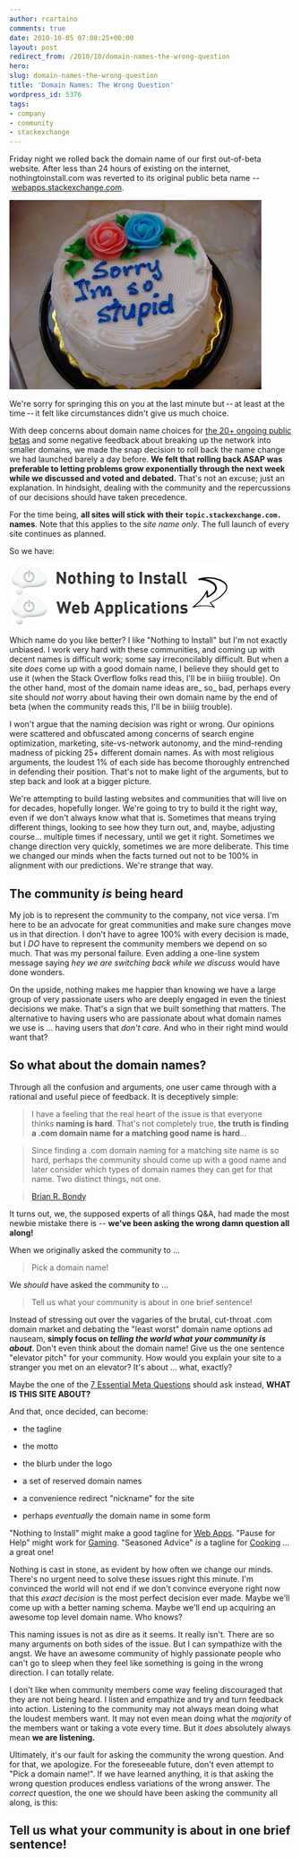 ```yaml
---
author: rcartaino
comments: true
date: 2010-10-05 07:08:25+00:00
layout: post
redirect_from: /2010/10/domain-names-the-wrong-question
hero: 
slug: domain-names-the-wrong-question
title: 'Domain Names: The Wrong Question'
wordpress_id: 5376
tags:
- company
- community
- stackexchange
---
```


Friday night we rolled back the domain name of our first out-of-beta website. After less than 24 hours of existing on the internet, nothingtoinstall.com was reverted to its original public beta name -- [webapps.stackexchange.com](http://webapps.stackexchange.com/).

![sorry I'm so stupid cake](/images/wordpress/sorry-im-so-stupid-cake.jpg)

We're sorry for springing this on you at the last minute but -- at least at the time -- it felt like circumstances didn't give us much choice.

With deep concerns about domain name choices for [the 20+ ongoing public betas](http://area51.stackexchange.com/) and some negative feedback about breaking up the network into smaller domains, we made the snap decision to roll back the name change we had launched barely a day before. **We felt that rolling back ASAP was preferable to letting problems grow exponentially through the next week while we discussed and voted and debated.** That's not an excuse; just an explanation. In hindsight, dealing with the community and the repercussions of our decisions should have taken precedence.

For the time being, **all sites will stick with their `topic.stackexchange.com.` names**. Note that this applies to the _site name only_. The full launch of every site continues as planned.

So we have:

![](/images/wordpress/logochange.png)

Which name do you like better? I like "Nothing to Install" but I'm not exactly unbiased. I work very hard with these communities, and coming up with decent names is difficult work; some say irreconcilably difficult. But when a site _does_ come up with a good domain name, I believe they should get to use it (when the Stack Overflow folks read this, I'll be in biiiig trouble). On the other hand, most of the domain name ideas are_ so_ bad, perhaps every site should _not_ worry about having their own domain name by the end of beta (when the community reads this, I'll be in biiiig trouble).

I won't argue that the naming decision was right or wrong. Our opinions were scattered and obfuscated among concerns of search engine optimization, marketing, site-vs-network autonomy, and the mind-rending madness of picking 25+ different domain names. As with most religious arguments, the loudest 1% of each side has become thoroughly entrenched in defending their position. That's not to make light of the arguments, but to step back and look at a bigger picture.

We're attempting to build lasting websites and communities that will live on for decades, hopefully longer. We're going to try to build it the right way, even if we don't always know what that is. Sometimes that means trying different things, looking to see how they turn out, and, maybe, adjusting course... multiple times if necessary, until we get it right. Sometimes we change direction very quickly, sometimes we are more deliberate. This time we changed our minds when the facts turned out not to be 100% in alignment with our predictions. We're strange that way.


## The community _is_ being heard


My job is to represent the community to the company, not vice versa. I'm here to be an advocate for great communities and make sure changes move us in that direction. I don't have to agree 100% with every decision is made, but I _DO_ have to represent the community members we depend on so much. That was my personal failure. Even adding a one-line system message saying _hey we are switching back while we discuss_ would have done wonders.

On the upside, nothing makes me happier than knowing we have a large group of very passionate users who are deeply engaged in even the tiniest decisions we make. That's a sign that we built something that matters. The alternative to having users who are passionate about what domain names we use is ... having users that _don't care_. And who in their right mind would want that?


## So what about the domain names?


Through all the confusion and arguments, one user came through with a rational and useful piece of feedback. It is deceptively simple:


>I have a feeling that the real heart of the issue is that everyone thinks **naming is hard**. That's not completely true, **the truth is finding a .com domain name for a matching good name is hard**...

> Since finding a .com domain naming for a matching site name is so hard, perhaps the community should come up with a good name and later consider which types of domain names they can get for that name. Two distinct things, not one.

> [Brian R. Bondy](http://meta.webapps.stackexchange.com/questions/624/webapps-stackexchange-com-versus-nothingtoinstall-com/672#672)


It turns out, we, the supposed experts of all things Q&A, had made the most newbie mistake there is -- **we've been asking the wrong damn question all along!**

When we originally asked the community to ...


<blockquote>Pick a domain name!</blockquote>


We _should_ have asked the community to ...


<blockquote>Tell us what your community is about in one brief sentence!</blockquote>


Instead of stressing out over the vagaries of the brutal, cut-throat .com domain market and debating the "least worst" domain name options ad nauseam, **simply focus on _telling the world what your community is about_**. Don't even think about the domain name! Give us the one sentence "elevator pitch" for your community. How would you explain your site to a stranger you met on an elevator? It's about ... what, exactly?

Maybe the one of the [7 Essential Meta Questions](../2010/07/the-7-essential-meta-questions-of-every-beta) should ask instead, **WHAT IS THIS SITE ABOUT?**

And that, once decided, can become:



	
  * the tagline

	
  * the motto

	
  * the blurb under the logo

	
  * a set of reserved domain names

	
  * a convenience redirect "nickname" for the site

	
  * perhaps _eventually_ the domain name in some form


"Nothing to Install" might make a good tagline for [Web Apps](http://webapps.stackexchange.com/). "Pause for Help" might work for [Gaming](http://gaming.stackexchange.com/). "Seasoned Advice" _is_ a tagline for [Cooking](http://cooking.stackexchange.com/) ... a great one!

Nothing is cast in stone, as evident by how often we change our minds. There's no urgent need to solve these issues right this minute. I'm convinced the world will not end if we don't convince everyone right now that this _exact decision_ is the most perfect decision ever made. Maybe we'll come up with a better naming schema. Maybe we'll end up acquiring an awesome top level domain name. Who knows?

This naming issues is not as dire as it seems. It really isn't. There are so many arguments on both sides of the issue. But I can sympathize with the angst. We have an awesome community of highly passionate people who can't go to sleep when they feel like something is going in the wrong direction. I can totally relate.

I don't like when community members come way feeling discouraged that they are not being heard. I listen and empathize and try and turn feedback into action. Listening to the community may not always mean doing what the loudest members want. It may not even mean doing what the _majority_ of the members want or taking a vote every time. But it _does_ absolutely always mean **we are listening.**

Ultimately, it's our fault for asking the community the wrong question. And for that, we apologize. For the foreseeable future, don't even attempt to "Pick a domain name!". If we have learned anything, it is that asking the wrong question produces endless variations of the wrong answer. The _correct_ question, the one we should have been asking the community all along, is this:


## Tell us what your community is about in one brief sentence!
